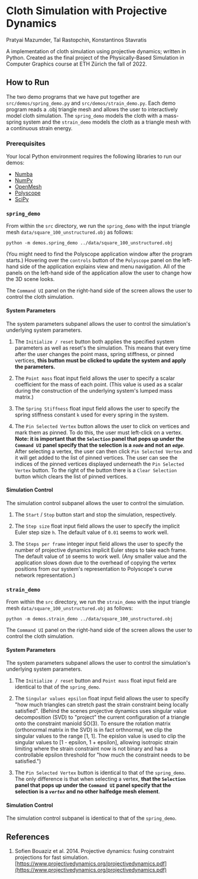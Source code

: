 # Cloth Simulation with Projective Dynamics

Pratyai Mazumder, Tal Rastopchin, Konstantinos Stavratis

A implementation of cloth simulation using projective dynamics; written in Python. Created as the final project of the Physically-Based Simulation in Computer Graphics course at ETH Zürich the fall of 2022.

## How to Run

The two demo programs that we have put together are `src/demos/spring_demo.py` and `src/demos/strain_demo.py`. Each demo program reads a .obj triangle mesh and allows the user to interactively model cloth simulation. The `spring_demo` models the cloth with a mass-spring system and the `strain_demo` models the cloth as a triangle mesh with a continuous strain energy.

### Prerequisites

Your local Python environment requires the following libraries to run our demos:

* [Numba](https://numba.pydata.org/)
* [NumPy](https://numpy.org/)
* [OpenMesh](https://pypi.org/project/openmesh/)
* [Polyscope](https://polyscope.run/py/)
* [SciPy](https://scipy.org/)

### `spring_demo`
From within the `src` directory, we run the `spring_demo` with the input triangle mesh `data/square_100_unstructured.obj` as follows:

```
python -m demos.spring_demo ../data/square_100_unstructured.obj
```
(You might need to find the Polyscope application window after the program starts.) Hovering over the `controls` button of the `Polyscope` panel on the left-hand side of the application explains view and menu navigation. All of the panels on the left-hand side of the application allow the user to change how the 3D scene looks.

The `Command UI` panel on the right-hand side of the screen allows the user to control the cloth simulation.

#### System Parameters

The system parameters subpanel allows the user to control the simulation's underlying system parameters.

1. The `Initialize / reset` button both applies the specified system parameters as well as reset's the simulation. This means that every time after the user changes the point mass, spring stiffness, or pinned vertices, **this button must be clicked to update the system and apply the parameters.**

2. The `Point mass` float input field allows the user to specify a scalar coefficient for the mass of each point. (This value is used as a scalar during the construction of the underlying system's lumped mass matrix.)

3. The `Spring Stiffness` float input field allows the user to specify the spring stiffness constant `k` used for every spring in the system.

4. The `Pin Selected Vertex` button allows the user to click on vertices and mark them as pinned. To do this, the user must left-click on a vertex. **Note: it is important that the `Selection` panel that pops up under the `Command UI` panel specify that the selection is a *`node`* and not an *`edge`***. After selecting a vertex, the user can then click `Pin Selected Vertex` and it will get added to the list of pinned vertices. The user can see the indices of the pinned vertices displayed underneath the `Pin Selected Vertex` button. To the right of the button there is a `Clear Selection` button which clears the list of pinned vertices.

#### Simulation Control

The simulation control subpanel allows the user to control the simulation.

1. The `Start` / `Stop` button start and stop the simulation, respectively.

2. The `Step size` float input field allows the user to specify the implicit Euler step size `h`. The default value of `0.01` seems to work well.

3. The `Steps per frame` integer input field allows the user to specify the number of projective dynamics implicit Euler steps to take each frame. The default value of `10` seems to work well. (Any smaller value and the application slows down due to the overhead of copying the vertex positions from our system's representation to Polyscope's curve network representation.)

### `strain_demo`

From within the `src` directory, we run the `strain_demo` with the input triangle mesh `data/square_100_unstructured.obj` as follows:

```
python -m demos.strain_demo ../data/square_100_unstructured.obj
```

The `Command UI` panel on the right-hand side of the screen allows the user to control the cloth simulation.

#### System Parameters

The system parameters subpanel allows the user to control the simulation's underlying system parameters.

1. The `Initialize / reset` button and `Point mass` float input field are identical to that of the `spring_demo`.

2. The `Singular values epsilon` float input field allows the user to specify "how much triangles can stretch past the strain constraint being locally satisfied". (Behind the scenes projective dynamics uses singular value decomposition (SVD) to "project" the current configuration of a triangle onto the constraint maniold SO(3). To ensure the rotation matrix (orthonormal matrix in the SVD) is in fact orthnormal, we clip the singular values to the range [1, 1]. The epislon value is used to clip the singular values to [1 - epsilon, 1 + epsilon], allowing isotropic strain limiting where the strain constraint now is not binary and has a controllable epsilon threshold for "how much the constraint needs to be satisfied.")

3. The `Pin Selected Vertex` button is identical to that of the `spring_demo`. The only difference is that when selecting a vertex, **that the `Selection` panel that pops up under the `Command UI` panel specify that the selection is a *`vertex`* and no other halfedge mesh element**.

#### Simulation Control

The simulation control subpanel is identical to that of the `spring_demo`.

## References

1. Sofien Bouaziz et al. 2014. Projective dynamics: fusing constraint projections for fast simulation. [https://www.projectivedynamics.org/projectivedynamics.pdf](https://www.projectivedynamics.org/projectivedynamics.pdf)